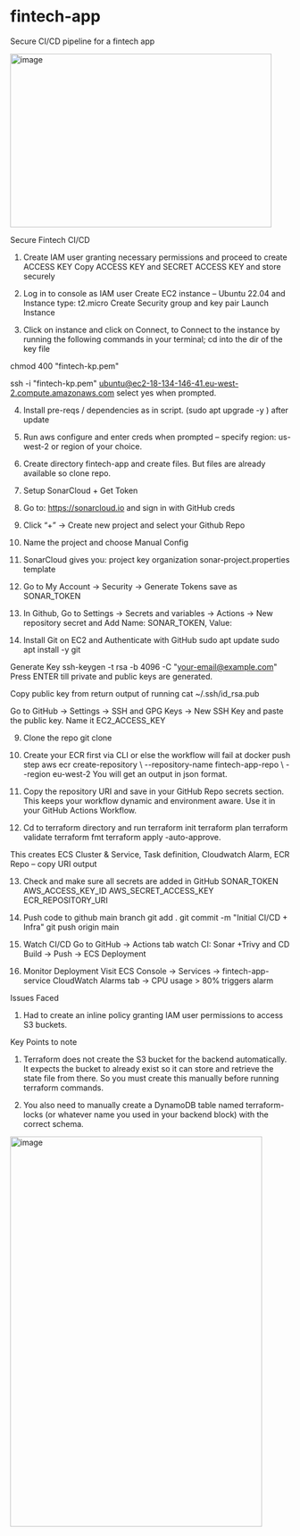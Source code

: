 # fintech-app
Secure CI/CD pipeline for a fintech app

 <img width="468" height="311" alt="image" src="https://github.com/user-attachments/assets/b2a454ae-82f7-44f8-a42d-e942f4104479" />

Secure Fintech CI/CD 

 

1.	Create IAM user granting necessary permissions and proceed to create ACCESS KEY 
Copy ACCESS KEY and SECRET ACCESS KEY  and store securely

 

2.	Log in to console as IAM user
Create EC2 instance – Ubuntu 22.04 and Instance type: t2.micro
Create Security group and key pair
Launch Instance

3.	Click on instance and click on Connect, to Connect to the instance by running the following commands in your terminal;
cd into the dir of the key file

chmod 400 "fintech-kp.pem"

ssh -i "fintech-kp.pem" ubuntu@ec2-18-134-146-41.eu-west-2.compute.amazonaws.com 
select yes when prompted. 

4.	Install pre-reqs / dependencies as in script.  (sudo apt upgrade -y ) after update

5.	Run aws configure and enter creds when prompted – specify region: us-west-2 or region of your choice. 

6.	Create directory fintech-app and create files. But files are already available so clone repo.

7.	Setup SonarCloud + Get Token
1. Go to: https://sonarcloud.io and sign in with GitHub creds
2. Click “+” → Create new project and select your Github Repo
3. Name the project <fintech-app> and choose Manual Config
4. SonarCloud gives you:    project key 
                                                        organization
                                                        sonar-project.properties template
5. Go to My Account → Security → Generate Tokens save as SONAR_TOKEN
6. In Github, Go to Settings → Secrets and variables → Actions → New repository secret and Add Name: SONAR_TOKEN, Value:<paste token>

8.	Install Git on EC2 and Authenticate with GitHub
sudo apt update
sudo apt install -y git

Generate Key ssh-keygen -t rsa -b 4096 -C "your-email@example.com"
Press ENTER till private and public keys are generated.

Copy public key from return output of running  cat ~/.ssh/id_rsa.pub

Go to GitHub → Settings → SSH and GPG Keys → New SSH Key and paste the public key. Name it EC2_ACCESS_KEY

9.	 Clone the repo 
git clone <Repo-url>

10.	Create your ECR first via CLI or else the workflow will fail at docker push step
aws ecr create-repository \ 
    --repository-name fintech-app-repo \ 
   --region eu-west-2 
You will get an output in json format. 

11.	Copy the repository URI  and save in your GitHub  Repo secrets section. 
This keeps your workflow dynamic and environment aware. 
Use it in your GitHub Actions Workflow.

12.	Cd to terraform directory and run
terraform init
terraform plan
terraform validate 
terraform fmt
terraform apply -auto-approve.

   

This creates ECS Cluster & Service, Task definition, Cloudwatch Alarm, 
ECR Repo – copy URI output 

13.	Check and make sure all secrets are added in GitHub
SONAR_TOKEN
AWS_ACCESS_KEY_ID
AWS_SECRET_ACCESS_KEY
ECR_REPOSITORY_URI

 

14.	Push code to github main branch
git add .
git commit -m "Initial CI/CD + Infra"
git push origin main

 

15.	Watch CI/CD
Go to GitHub → Actions tab
watch CI: Sonar +Trivy
and CD Build -> Push -> ECS Deployment

 

16.	Monitor Deployment 
Visit ECS Console → Services → fintech-app-service
CloudWatch Alarms tab → CPU usage > 80% triggers alarm




Issues Faced
1.	Had to create an inline policy granting IAM user permissions to access S3 buckets. 

Key Points to note
1.	Terraform does not create the S3 bucket for the backend automatically. It expects the bucket to already exist so it can store and retrieve the state file from there. So you must create this manually before running terraform commands. 

2.	You also need to manually create a DynamoDB table named terraform-locks (or whatever name you used in your backend block) with the correct schema.
<img width="451" height="699" alt="image" src="https://github.com/user-attachments/assets/9ba9357e-5f1c-41cd-b384-d322f34846b8" />
